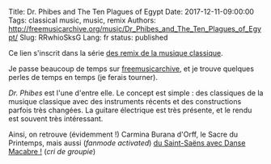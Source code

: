 Title: Dr. Phibes and The Ten Plagues of Egypt
Date: 2017-12-11-09:00:00
Tags: classical music, music, remix
Authors: http://freemusicarchive.org/music/Dr_Phibes_and_The_Ten_Plagues_of_Egypt/
Slug: RRwhioSksG
Lang: fr
status: published

Ce lien s'inscrit dans la série [des remix de la musique classique](https://lucas.bourneuf.net/links/n9xGgJJGxj.html).

Je passe beaucoup de temps sur [freemusicarchive](http://freemusicarchive.org), et je trouve quelques perles de temps en temps (je ferais tourner).

*Dr. Phibes* est l'une d'entre elle. Le concept est simple : des classiques de la musique classique avec des instruments récents et des constructions parfois très changées. La guitare électrique est très présente,
et le rendu est souvent très intéressant.

Ainsi, on retrouve (évidemment !) Carmina Burana d'Orff,
le Sacre du Printemps, mais aussi (*fanmode activated*)
[du Saint-Saëns avec Danse Macabre !](http://www.reactiongifs.com/r/galv5Il.gif) (*cri de groupie*)
